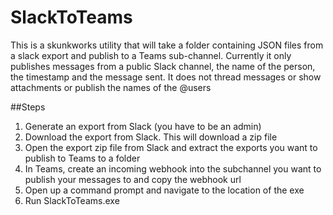 # SlackToTeams

This is a skunkworks utility that will take a folder containing JSON files from a slack export and publish to a Teams sub-channel.
Currently it only publishes messages from a public Slack channel, the name of the person, the timestamp and the message sent. 
It does not thread messages or show attachments or publish the names of the @users

##Steps
1. Generate an export from Slack (you have to be an admin)
2. Download the export from Slack. This will download a zip file
3. Open the export zip file from Slack and extract the exports you want to publish to Teams to a folder
4. In Teams, create an incoming webhook into the subchannel you want to publish your messages to and copy the webhook url
5. Open up a command prompt and navigate to the location of the exe
6. Run SlackToTeams.exe <path to folder> <webhook url>
